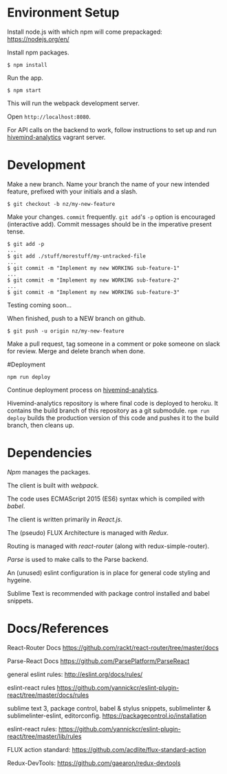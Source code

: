 
# Environment Setup

Install node.js with which npm will come prepackaged: https://nodejs.org/en/

Install npm packages.
```
$ npm install
```
Run the app.
```
$ npm start
```

This will run the webpack development server.

Open `http://localhost:8080`.

For API calls on the backend to work, follow instructions to set up and run [hivemind-analytics](https://github.com/nickzarate/hivemind-analytics) vagrant server.

# Development

Make a new branch. Name your branch the name of your new intended feature, prefixed with your initials and a slash.
```
$ git checkout -b nz/my-new-feature
```

Make your changes. `commit` frequently. `git add`'s `-p` option is encouraged (interactive add). Commit messages should be in the imperative present tense.
```
$ git add -p
...
$ git add ./stuff/morestuff/my-untracked-file
...
$ git commit -m "Implement my new WORKING sub-feature-1"
...
$ git commit -m "Implement my new WORKING sub-feature-2"
...
$ git commit -m "Implement my new WORKING sub-feature-3"
```

Testing coming soon...

When finished, push to a NEW branch on github.
```
$ git push -u origin nz/my-new-feature
```
Make a pull request, tag someone in a comment or poke someone on slack for review. Merge and delete branch when done.

#Deployment

```
npm run deploy
```
Continue deployment process on [hivemind-analytics](https://github.com/nickzarate/hivemind-analytics#deployment).

Hivemind-analytics repository is where final code is deployed to heroku. It contains the build branch of this repository as a git submodule. `npm run deploy` builds the production version of this code and pushes it to the build branch, then cleans up.


# Dependencies

*Npm* manages the packages.

The client is built with *webpack*.

The code uses ECMAScript 2015 (ES6) syntax which is compiled with *babel*.

The client is written primarily in *React.js*.

The (pseudo) FLUX Architecture is managed with *Redux*.

Routing is managed with *react-router* (along with redux-simple-router).

*Parse* is used to make calls to the Parse backend.

An (unused) eslint configuration is in place for general code styling and hygeine.

Sublime Text is recommended with package control installed and babel snippets.




# Docs/References

React-Router Docs
https://github.com/rackt/react-router/tree/master/docs

Parse-React Docs
https://github.com/ParsePlatform/ParseReact

general eslint rules:
http://eslint.org/docs/rules/

eslint-react rules
https://github.com/yannickcr/eslint-plugin-react/tree/master/docs/rules

sublime text 3, package control, babel & stylus snippets, sublimelinter & sublimelinter-eslint, editorconfig.
https://packagecontrol.io/installation


eslint-react rules:
https://github.com/yannickcr/eslint-plugin-react/tree/master/lib/rules

FLUX action standard:
https://github.com/acdlite/flux-standard-action

Redux-DevTools:
https://github.com/gaearon/redux-devtools
